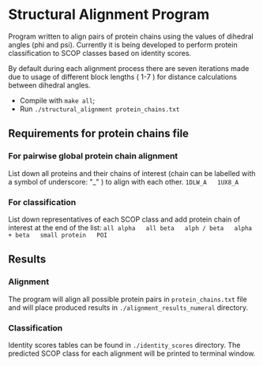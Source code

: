 # Structural Alignment Program
Program written to align pairs of protein chains using the values of dihedral angles (phi and psi). Currently it is being developed to perform protein classification to SCOP classes based on identity scores.

By default during each alignment process there are seven iterations made due to usage of different block lengths ( 1-7 ) for distance calculations between dihedral angles.

* Compile with `make all`;
* Run `./structural_alignment protein_chains.txt`

## Requirements for protein chains file

### For pairwise global protein chain alignment

List down all proteins and their chains of interest (chain can be labelled with a symbol of underscore: "_" ) to align with each other.
` 1DLW_A  
  1UX8_A `

### For classification

List down representatives of each SCOP class and add protein chain of interest at the end of the list:
` all alpha  
 all beta  
 alph / beta  
 alpha + beta  
 small protein  
 POI `

## Results

### Alignment

The program will align all possible protein pairs in `protein_chains.txt` file and will place produced results in `./alignment_results_numeral` directory.

### Classification

Identity scores tables can be found in `./identity_scores` directory. The predicted SCOP class for each alignment will be printed to terminal window.



